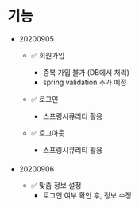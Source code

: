 # 기능

- 20200905
    - ✅ 회원가입
      - 중복 가입 불가 (DB에서 처리)
      - spring validation 추가 예정
        
    - ✅ 로그인
      - 스프링시큐리티 활용 

    - ✅ 로그아웃
      - 스프링시큐리티 활용

    ####
- 20200906
    - ✅ 맞춤 정보 설정
      - 로그인 여부 확인 후, 정보 수정 